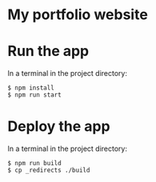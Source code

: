 # My portfolio website



# Run the app

In a terminal in the project directory:

```
$ npm install
$ npm run start
```

# Deploy the app

In a terminal in the project directory:

```
$ npm run build
$ cp _redirects ./build
```
